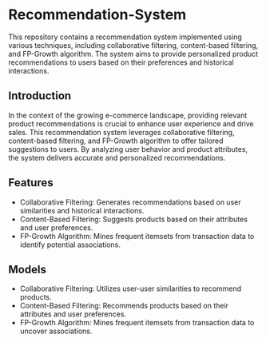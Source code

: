 # Recommendation-System
This repository contains a recommendation system implemented using various techniques, including collaborative filtering, content-based filtering, and FP-Growth algorithm. The system aims to provide personalized product recommendations to users based on their preferences and historical interactions.


## Introduction

In the context of the growing e-commerce landscape, providing relevant product recommendations is crucial to enhance user experience and drive sales. This recommendation system leverages collaborative filtering, content-based filtering, and FP-Growth algorithm to offer tailored suggestions to users. By analyzing user behavior and product attributes, the system delivers accurate and personalized recommendations.

## Features

- Collaborative Filtering: Generates recommendations based on user similarities and historical interactions.
- Content-Based Filtering: Suggests products based on their attributes and user preferences.
- FP-Growth Algorithm: Mines frequent itemsets from transaction data to identify potential associations.

## Models

- Collaborative Filtering: Utilizes user-user similarities to recommend products.
- Content-Based Filtering: Recommends products based on their attributes and user preferences.
- FP-Growth Algorithm: Mines frequent itemsets from transaction data to uncover associations.
